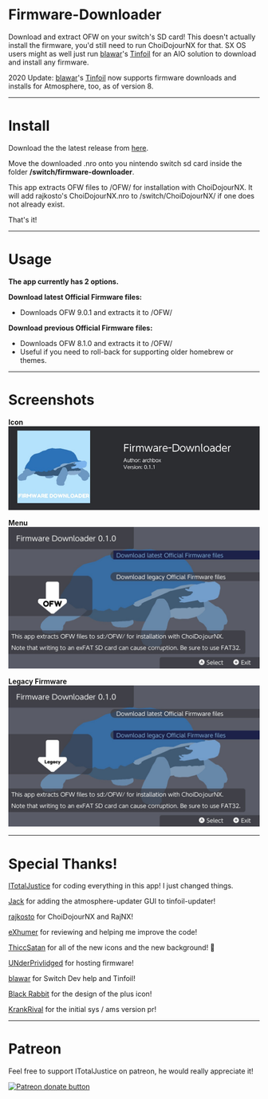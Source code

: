 # Firmware-Downloader

Download and extract OFW on your switch's SD card! This doesn't actually install the firmware, you'd still need to run ChoiDojourNX for that. SX OS users might as well just run [blawar](https://github.com/blawar)'s [Tinfoil](https://tinfoil.io/Download) for an AIO solution to download and install any firmware.

2020 Update: [blawar](https://github.com/blawar)'s [Tinfoil](https://tinfoil.io/Download) now supports firmware downloads and installs for Atmosphere, too, as of version 8. 

----

# Install

Download the the latest release from [here](https://github.com/arch-box/firmware-downloader/releases).

Move the downloaded .nro onto you nintendo switch sd card inside the folder **/switch/firmware-downloader**.

This app extracts OFW files to /OFW/ for installation with ChoiDojourNX. It will add rajkosto's ChoiDojourNX.nro to /switch/ChoiDojourNX/ if one does not already exist.

That's it!

----

# Usage

__**The app currently has 2 options.**__

**Download latest Official Firmware files:**

* Downloads OFW 9.0.1 and extracts it to /OFW/

**Download previous Official Firmware files:**

* Downloads OFW 8.1.0 and extracts it to /OFW/
* Useful if you need to roll-back for supporting older homebrew or themes.


----

# Screenshots

**Icon**
![Img](screenshots/20191201_icon.jpg)

**Menu**
![Img](screenshots/20191201_menu.jpg)

**Legacy Firmware**
![Img](screenshots/20191201_legacy.jpg)

----

# Special Thanks!

[ITotalJustice](https://github.com/ITotalJustice) for coding everything in this app! I just changed things.

[Jack](https://github.com/JackInTheShop) for adding the atmosphere-updater GUI to tinfoil-updater!

[rajkosto](https://github.com/rajkosto) for ChoiDojourNX and RajNX!

[eXhumer](https://github.com/eXhumer) for reviewing and helping me improve the code!

[ThiccSatan](https://twitter.com/chonyomankis) for all of the new icons and the new background! 🐢

[UNderPrivlidged](https://github.com/UNderPrivlidged) for hosting firmware!

[blawar](https://github.com/blawar) for Switch Dev help and Tinfoil!

[Black Rabbit](https://github.com/BlackRabbit22) for the design of the plus icon!

[KrankRival](https://github.com/KranKRival) for the initial sys / ams version pr!





----

# Patreon

Feel free to support ITotalJustice on patreon, he would really appreciate it!

<a href="https://www.patreon.com/totaljustice"><img src="https://c5.patreon.com/external/logo/become_a_patron_button@2x.png" alt="Patreon donate button" /> </a>
